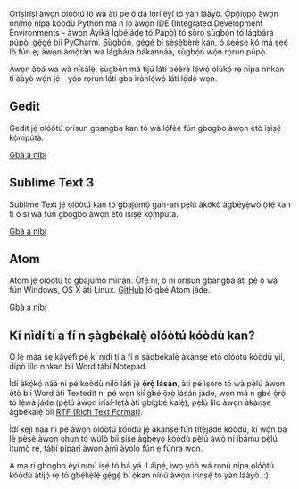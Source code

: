 Oríṣiríṣi àwọn olóòtú ló wà àti pe ó dá lórí èyí tó yàn láàyò. Ọ̀pọ̀lọpọ̀ àwọn onímọ̀ nípa kóòdù Python má n lo àwọn IDE (Integrated Development Environments - àwọn Àyíká Ìgbéjáde tó Papọ̀) tó ṣòro ṣùgbọ́n tó lágbára púpọ̀, gẹ́gẹ́ bíi PyCharm. Ṣùgbọ́n, gẹ́gẹ́ bí ṣẹ̀ṣẹ̀bẹ̀rẹ̀ kan, ó ṣeéṣe kó má ṣeé lò fún ẹ; àwọn àmọ̀ràn wa lágbára bákannáà, ṣùgbọ́n wọ́n rọrùn púpọ̀.

Àwọn àbá wa wà nísàlẹ̀, ṣùgbọ́n má tijú láti béèrè lọ́wọ́ olùkọ́ rẹ nípa nnkan tí ààyò wọ́n jẹ́ - yóò rọrùn láti gba ìrànlọ́wọ́ láti lọ́dọ̀ wọn.

## Gedit

Gedit jẹ́ olóòtú orísun gbangba kan tó wà lọ́fèé fún gbogbo àwọn ètò ìṣiṣẹ́ kọ̀mpútà.

[Gbà á níbí](https://wiki.gnome.org/Apps/Gedit#Download)

## Sublime Text 3

Sublime Text jẹ́ olóòtú kan tó gbajúmọ̀ gan-an pẹ̀lú àkókò àgbéyẹ̀wò ọ̀fẹ́ kan tí ó sì wà fún gbogbo àwọn ètò ìṣiṣẹ́ kọ̀mpútà.

[Gbà á níbí](https://www.sublimetext.com/3)

## Atom

Atom jẹ́ olóòtú tó gbajúmọ̀ mìíràn. Ọ̀fẹ́ ni, ó ní orísun gbangba àti pé ó wà fún Windows, OS X àti Linux. [GitHub](https://github.com/) ló gbé Atom jáde.

[Gbà á níbí](https://atom.io/)

## Kí nìdí tí a fí n ṣàgbékalẹ̀ olóòtú kóòdù kan?

O lè máa ṣe kàyéfì pé kí nìdí tí a fí n ṣàgbékalẹ̀ àkànṣe ètò olóòtú kóòdù yìí, dípò lílo nnkan bíi Word tàbí Notepad.

Ìdí àkọ́kọ́ náà ni pé kóòdù nílò láti jẹ́ **ọ̀rọ̀ lásán**, àti pé ìṣòro tó wà pẹ̀lú àwọn ètò bíi Word àti Textedit ni pé wọn kìí gbé ọ̀rọ̀ lásán jáde, wọ́n má n gbé ọ̀rọ̀ tó lẹ́wà jáde (pẹ̀lú àwọn ìrísí-lẹ́tà àti gbígbé kalẹ̀), pẹ̀lú lílo àwọn àkànṣe àgbékalẹ̀ bíi [RTF (Rich Text Format)](https://en.wikipedia.org/wiki/Rich_Text_Format).

Ìdí kejì náà ni pé àwọn olóòtú kóòdù jẹ́ àkànṣe fún títẹ̀jáde kóòdù, kí wọ́n ba lè pèsè àwọn ohun tó wúlò bíi ṣíṣe àgbéyọ kóòdù pẹ̀lú àwọ̀ ní ìbámu pẹ̀lú ìtumọ̀ rẹ̀, tàbí píparí àwọn àmì àyọlò fún ẹ fúnra wọn.

A ma rí gbogbo èyí nínú iṣẹ́ tó bá yá. Láìpẹ́, ìwọ yóò wá ronú nípa olóòtú kóòdù àtijọ́ rẹ tó gbẹ́kẹ̀lẹ́ gẹ́gẹ́ bí ọ̀kan nínú àwọn irinṣẹ́ tó yàn láàyò. :)